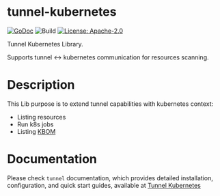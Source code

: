 # tunnel-kubernetes

[![GoDoc](https://godoc.org/github.com/khulnasoft/tunnel-kubernetes?status.svg)](https://godoc.org/github.com/khulnasoft/tunnel-kubernetes)
![Build](https://github.com/khulnasoft/tunnel-kubernetes/workflows/Build/badge.svg)
[![License: Apache-2.0](https://img.shields.io/badge/License-Apache%202.0-blue.svg)](https://github.com/khulnasoft/tunnel-kubernetes/blob/main/LICENSE)

Tunnel Kubernetes Library.

Supports tunnel <-> kubernetes communication for resources scanning.

# Description

This Lib purpose is to extend tunnel capabilities with kubernetes context:

- Listing resources
- Run k8s jobs
- Listing [KBOM](https://blog.khulnasoft.com/introducing-kbom-kubernetes-bill-of-materials?_hsmi=264466512&_hsenc=p2ANqtz-9DJtsKBz4A4LToG20mmlCUYTZZa1frulphJ_HPS0FGtMvQ5E0UdSCMyvPX2ScYKr1QZ5tGeo4W3FN91xKZ2mcOa0pm6w)

# Documentation

Please check `tunnel` documentation, which provides detailed installation, configuration, and quick start guides, available at [Tunnel Kubernetes](https://khulnasoft.github.io/tunnel/latest/docs/target/kubernetes/#cli)
